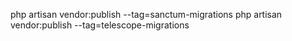 php artisan vendor:publish --tag=sanctum-migrations
php artisan vendor:publish --tag=telescope-migrations
